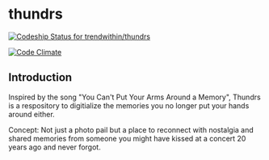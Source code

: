 # thundrs

[ ![Codeship Status for trendwithin/thundrs](https://codeship.com/projects/9d087fc0-b3a6-0132-ccb6-3a8f57304aaf/status?branch=master)](https://codeship.com/projects/70274)

[![Code Climate](https://codeclimate.com/github/trendwithin/thundrs/badges/gpa.svg)](https://codeclimate.com/github/trendwithin/thundrs)

## Introduction

Inspired by the song "You Can't Put Your Arms Around a Memory", Thundrs is a respository to
digitialize the memories you no longer put your hands around either.

Concept:  Not just a photo pail but a place to reconnect with nostalgia and shared memories
from someone you might have kissed at a concert 20 years ago and never forgot.
